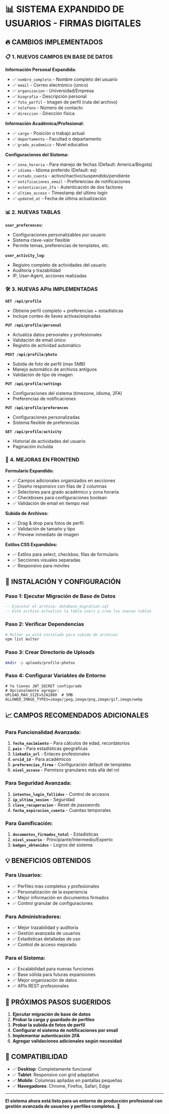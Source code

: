 # 📊 SISTEMA EXPANDIDO DE USUARIOS - FIRMAS DIGITALES

## 🔥 **CAMBIOS IMPLEMENTADOS**

### 📋 **1. NUEVOS CAMPOS EN BASE DE DATOS**

**Información Personal Expandida:**
- ✅ `nombre_completo` - Nombre completo del usuario
- ✅ `email` - Correo electrónico (único)
- ✅ `organizacion` - Universidad/Empresa
- ✅ `biografia` - Descripción personal
- ✅ `foto_perfil` - Imagen de perfil (ruta del archivo)
- ✅ `telefono` - Número de contacto
- ✅ `direccion` - Dirección física

**Información Académica/Profesional:**
- ✅ `cargo` - Posición o trabajo actual
- ✅ `departamento` - Facultad o departamento
- ✅ `grado_academico` - Nivel educativo

**Configuraciones del Sistema:**
- ✅ `zona_horaria` - Para manejo de fechas (Default: America/Bogota)
- ✅ `idioma` - Idioma preferido (Default: es)
- ✅ `estado_cuenta` - activo/inactivo/suspendido/pendiente
- ✅ `notificaciones_email` - Preferencias de notificaciones
- ✅ `autenticacion_2fa` - Autenticación de dos factores
- ✅ `ultimo_acceso` - Timestamp del último login
- ✅ `updated_at` - Fecha de última actualización

### 📊 **2. NUEVAS TABLAS**

**`user_preferences`:**
- Configuraciones personalizables por usuario
- Sistema clave-valor flexible
- Permite temas, preferencias de templates, etc.

**`user_activity_log`:**
- Registro completo de actividades del usuario
- Auditoría y trazabilidad
- IP, User-Agent, acciones realizadas

### 🛠 **3. NUEVAS APIs IMPLEMENTADAS**

**`GET /api/profile`**
- Obtiene perfil completo + preferencias + estadísticas
- Incluye conteo de llaves activas/expiradas

**`PUT /api/profile/personal`**
- Actualiza datos personales y profesionales
- Validación de email único
- Registro de actividad automático

**`POST /api/profile/photo`**
- Subida de foto de perfil (max 5MB)
- Manejo automático de archivos antiguos
- Validación de tipo de imagen

**`PUT /api/profile/settings`**
- Configuraciones del sistema (timezone, idioma, 2FA)
- Preferencias de notificaciones

**`PUT /api/profile/preferences`**
- Configuraciones personalizadas
- Sistema flexible de preferencias

**`GET /api/profile/activity`**
- Historial de actividades del usuario
- Paginación incluida

### 🎨 **4. MEJORAS EN FRONTEND**

**Formulario Expandido:**
- ✅ Campos adicionales organizados en secciones
- ✅ Diseño responsivo con filas de 2 columnas
- ✅ Selectores para grado académico y zona horaria
- ✅ Checkboxes para configuraciones boolean
- ✅ Validación de email en tiempo real

**Subida de Archivos:**
- ✅ Drag & drop para fotos de perfil
- ✅ Validación de tamaño y tipo
- ✅ Preview inmediato de imagen

**Estilos CSS Expandidos:**
- ✅ Estilos para select, checkbox, filas de formulario
- ✅ Secciones visuales separadas
- ✅ Responsivo para móviles

## 🚀 **INSTALACIÓN Y CONFIGURACIÓN**

### **Paso 1: Ejecutar Migración de Base de Datos**
```sql
-- Ejecutar el archivo: database_migration.sql
-- Este archivo actualiza la tabla users y crea las nuevas tablas
```

### **Paso 2: Verificar Dependencias**
```bash
# Multer ya está instalado para subida de archivos
npm list multer
```

### **Paso 3: Crear Directorio de Uploads**
```bash
mkdir -p uploads/profile-photos
```

### **Paso 4: Configurar Variables de Entorno**
```env
# Ya tienes JWT_SECRET configurado
# Opcionalmente agregar:
UPLOAD_MAX_SIZE=5242880  # 5MB
ALLOWED_IMAGE_TYPES=image/jpeg,image/png,image/gif,image/webp
```

## 📈 **CAMPOS RECOMENDADOS ADICIONALES**

### **Para Funcionalidad Avanzada:**
1. **`fecha_nacimiento`** - Para cálculos de edad, recordatorios
2. **`pais`** - Para estadísticas geográficas
3. **`linkedin_url`** - Enlaces profesionales
4. **`orcid_id`** - Para académicos
5. **`preferencias_firma`** - Configuración default de templates
6. **`nivel_acceso`** - Permisos granulares más allá del rol

### **Para Seguridad Avanzada:**
1. **`intentos_login_fallidos`** - Control de accesos
2. **`ip_ultima_sesion`** - Seguridad
3. **`clave_recuperacion`** - Reset de passwords
4. **`fecha_expiracion_cuenta`** - Cuentas temporales

### **Para Gamificación:**
1. **`documentos_firmados_total`** - Estadísticas
2. **`nivel_usuario`** - Principiante/Intermedio/Experto
3. **`badges_obtenidos`** - Logros del sistema

## 💡 **BENEFICIOS OBTENIDOS**

### **Para Usuarios:**
- ✅ Perfiles más completos y profesionales
- ✅ Personalización de la experiencia
- ✅ Mejor información en documentos firmados
- ✅ Control granular de configuraciones

### **Para Administradores:**
- ✅ Mejor trazabilidad y auditoría
- ✅ Gestión avanzada de usuarios
- ✅ Estadísticas detalladas de uso
- ✅ Control de acceso mejorado

### **Para el Sistema:**
- ✅ Escalabilidad para nuevas funciones
- ✅ Base sólida para futuras expansiones
- ✅ Mejor organización de datos
- ✅ APIs REST profesionales

## 🔄 **PRÓXIMOS PASOS SUGERIDOS**

1. **Ejecutar migración de base de datos**
2. **Probar la carga y guardado de perfiles**
3. **Probar la subida de fotos de perfil**
4. **Configurar el sistema de notificaciones por email**
5. **Implementar autenticación 2FA**
6. **Agregar validaciones adicionales según necesidad**

## 📱 **COMPATIBILIDAD**

- ✅ **Desktop**: Completamente funcional
- ✅ **Tablet**: Responsivo con grid adaptativo
- ✅ **Mobile**: Columnas apiladas en pantallas pequeñas
- ✅ **Navegadores**: Chrome, Firefox, Safari, Edge

---

**El sistema ahora está listo para un entorno de producción profesional con gestión avanzada de usuarios y perfiles completos.** 🎉
